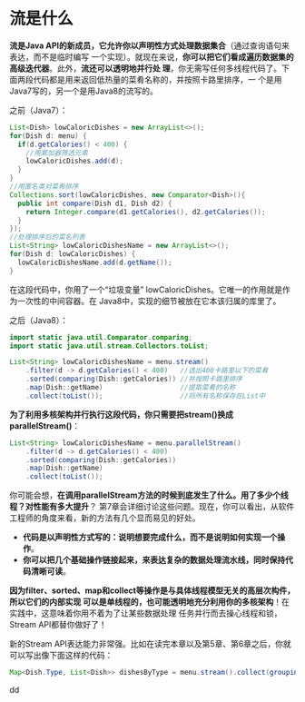 流是什么
================================================================================
**流是Java API的新成员，它允许你以声明性方式处理数据集合**（通过查询语句来表达，而不是临时编写
一个实现）。就现在来说，**你可以把它们看成遍历数据集的高级迭代器**。此外，**流还可以透明地并行处
理**，你无需写任何多线程代码了。下面两段代码都是用来返回低热量的菜肴名称的，并按照卡路里排序，一
个是用Java7写的，另一个是用Java8的流写的。

之前（Java7）：
```java
List<Dish> lowCaloricDishes = new ArrayList<>();
for(Dish d: menu) {
  if(d.getCalories() < 400) {
    //用累加器筛选元素
    lowCaloricDishes.add(d);
  }
}
//用匿名类对菜希排序
Collections.sort(lowCaloricDishes, new Comparator<Dish>(){
  public int compare(Dish d1, Dish d2) {
    return Integer.compare(d1.getCalories(), d2.getCalories());
  }
});
//处理排序后的菜名列表
List<String> lowCaloricDishesName = new ArrayList<>();
for(Dish d: lowCaloricDishes) {
  lowCaloricDishesName.add(d.getName());
}
```
在这段代码中，你用了一个“垃圾变量” lowCaloricDishes。它唯一的作用就是作为一次性的中间容器。在
Java8中，实现的细节被放在它本该归属的库里了。

之后（Java8）：
```java
import static java.util.Comparator.comparing;
import static java.util.stream.Collectors.toList;

List<String> lowCaloricDishesName = menu.stream()
    .filter(d -> d.getCalories() < 400)   //选出400卡路里以下的菜肴
    .sorted(comparing(Dish::getCalories)) //并按照卡路里排序
    .map(Dish::getName)                   //提取菜肴的名称
    .collect(toList());                   //将所有名称保存在List中
```
**为了利用多核架构并行执行这段代码，你只需要把stream()换成parallelStream()**：
```java
List<String> lowCaloricDishesName = menu.parallelStream()
    .filter(d -> d.getCalories() < 400)  
    .sorted(comparing(Dish::getCalories))
    .map(Dish::getName)                  
    .collect(toList());
```
你可能会想，**在调用parallelStream方法的时候到底发生了什么。用了多少个线程？对性能有多大提升**？
第7章会详细讨论这些问题。现在，你可以看出，从软件工程师的角度来看，新的方法有几个显而易见的好处。
+ **代码是以声明性方式写的：说明想要完成什么，而不是说明如何实现一个操作**。
+ **你可以把几个基础操作链接起来，来表达复杂的数据处理流水线，同时保持代码清晰可读**。

**因为filter、sorted、map和collect等操作是与具体线程模型无关的高层次构件，所以它们的内部实现
可以是单线程的，也可能透明地充分利用你的多核架构**！在实践中，这意味着你用不着为了让某些数据处理
任务并行而去操心线程和锁，Stream API都替你做好了！

新的Stream API表达能力非常强。比如在读完本章以及第5章、第6章之后，你就可以写出像下面这样的代码：
```java
Map<Dish.Type, List<Dish>> dishesByType = menu.stream().collect(groupingBy(Dish::getType));
```


































dd
